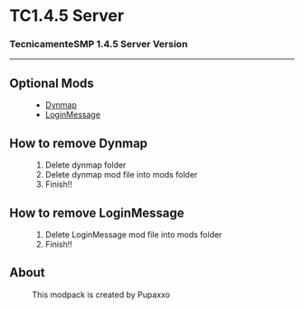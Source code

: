 <h1>TC1.4.5 Server
</h1>

<h3>TecnicamenteSMP 1.4.5 Server Version</h3>
<hr />
<div>
<h2>Optional Mods</h2>
<dd><ul><li><a href="#dynmap">Dynmap</a></li><li><a href="#loginmessage">LoginMessage</a></li></ul>
</dd>
</div>
<div id="dynmap">
<h2>How to remove Dynmap</h2>
<dd><ol><li>Delete dynmap folder</li><li>Delete dynmap mod file into mods folder</li><li>Finish!!</li></ol></dd>
</div>
<div id="loginmessage">
<h2>How to remove LoginMessage</h2>
<dd><ol><li>Delete LoginMessage mod file into mods folder</li><li>Finish!!</li></ol></dd>
</div>
<div id="About">
<h2>About</h2>
<dd>This modpack is created by Pupaxxo</dd>
</div>